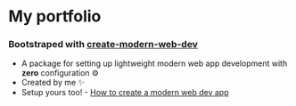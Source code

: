 # My portfolio

### Bootstraped with [create-modern-web-dev](https://www.npmjs.com/package/create-modern-web-dev)

- A package for setting up lightweight modern web app development with **zero** configuration ⚙️
- Created by me ✨
- Setup yours too! - [How to create a modern web dev app](https://github.com/butadpj/create-modern-web-dev#readme)
